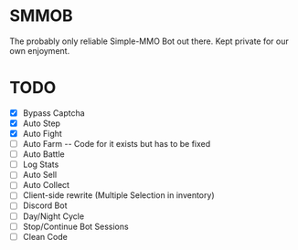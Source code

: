 # SMMOB
The probably only reliable Simple-MMO Bot out there. Kept private for our own enjoyment.

# TODO
- [x] Bypass Captcha
- [x] Auto Step
- [x] Auto Fight 
- [ ] Auto Farm
-- Code for it exists but has to be fixed
- [ ] Auto Battle
- [ ] Log Stats
- [ ] Auto Sell
- [ ] Auto Collect
- [ ] Client-side rewrite (Multiple Selection in inventory)
- [ ] Discord Bot
- [ ] Day/Night Cycle
- [ ] Stop/Continue Bot Sessions
- [ ] Clean Code
